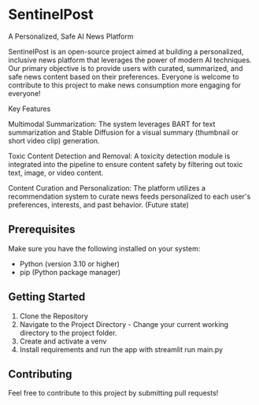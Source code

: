 # SentinelPost
A Personalized, Safe AI News Platform

SentinelPost is an open-source project aimed at building a personalized, inclusive news platform that leverages the power of modern AI techniques. Our primary objective is to provide users with curated, summarized, and safe news content based on their preferences. Everyone is welcome to contribute to this project to make news consumption more engaging for everyone!

Key Features

Multimodal Summarization: The system leverages BART for text summarization and Stable Diffusion for a visual summary (thumbnail or short video clip) generation.

Toxic Content Detection and Removal: A toxicity detection module is integrated into the pipeline to ensure content safety by filtering out toxic text, image, or video content.

Content Curation and Personalization: The platform utilizes a recommendation system to curate news feeds personalized to each user's preferences, interests, and past behavior. (Future state)


## Prerequisites

Make sure you have the following installed on your system:
- Python (version 3.10 or higher)
- pip (Python package manager)


## Getting Started

1. Clone the Repository
2. Navigate to the Project Directory - Change your current working directory to the project folder.
3. Create and activate a venv
4. Install requirements and run the app with streamlit run main.py


## Contributing

Feel free to contribute to this project by submitting pull requests!
